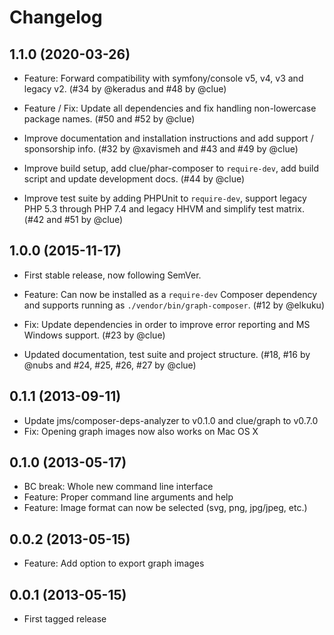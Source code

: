 # Changelog

## 1.1.0 (2020-03-26)

*   Feature: Forward compatibility with symfony/console v5, v4, v3 and legacy v2.
    (#34 by @keradus and #48 by @clue)

*   Feature / Fix: Update all dependencies and fix handling non-lowercase package names.
    (#50 and #52 by @clue)

*   Improve documentation and installation instructions and add support / sponsorship info.
    (#32 by @xavismeh and #43 and #49 by @clue)

*   Improve build setup, add clue/phar-composer to `require-dev`, add build script and update development docs.
    (#44 by @clue)

*   Improve test suite by adding PHPUnit to `require-dev`,
    support legacy PHP 5.3 through PHP 7.4 and legacy HHVM and simplify test matrix.
    (#42 and #51 by @clue)

## 1.0.0 (2015-11-17)

*   First stable release, now following SemVer.

*   Feature: Can now be installed as a `require-dev` Composer dependency and
    supports running as `./vendor/bin/graph-composer`.
    (#12 by @elkuku)
    
*   Fix: Update dependencies in order to improve error reporting and
    MS Windows support.
    (#23 by @clue)

*   Updated documentation, test suite and project structure.
    (#18, #16 by @nubs and #24, #25, #26, #27 by @clue)

## 0.1.1 (2013-09-11)

* Update jms/composer-deps-analyzer to v0.1.0 and clue/graph to v0.7.0
* Fix: Opening graph images now also works on Mac OS X

## 0.1.0 (2013-05-17)

* BC break: Whole new command line interface
* Feature: Proper command line arguments and help
* Feature: Image format can now be selected (svg, png, jpg/jpeg, etc.)

## 0.0.2 (2013-05-15)

* Feature: Add option to export graph images

## 0.0.1 (2013-05-15)

* First tagged release

